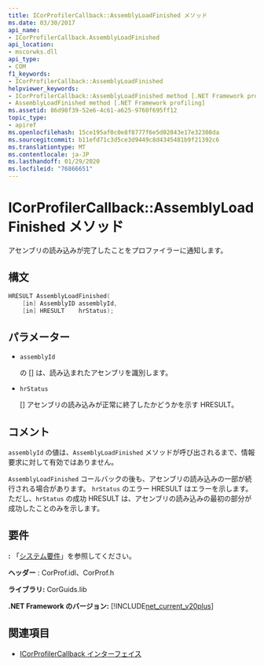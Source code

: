 ```yaml
---
title: ICorProfilerCallback::AssemblyLoadFinished メソッド
ms.date: 03/30/2017
api_name:
- ICorProfilerCallback.AssemblyLoadFinished
api_location:
- mscorwks.dll
api_type:
- COM
f1_keywords:
- ICorProfilerCallback::AssemblyLoadFinished
helpviewer_keywords:
- ICorProfilerCallback::AssemblyLoadFinished method [.NET Framework profiling]
- AssemblyLoadFinished method [.NET Framework profiling]
ms.assetid: 86d98f39-52e6-4c61-a625-9760f695ff12
topic_type:
- apiref
ms.openlocfilehash: 15ce195af0c0e8f8777f6e5d02043e17e32308da
ms.sourcegitcommit: b11efd71c3d5ce3d9449c8d4345481b9f21392c6
ms.translationtype: MT
ms.contentlocale: ja-JP
ms.lasthandoff: 01/29/2020
ms.locfileid: "76866651"
---
```

# <a name="icorprofilercallbackassemblyloadfinished-method"></a>ICorProfilerCallback::AssemblyLoadFinished メソッド
アセンブリの読み込みが完了したことをプロファイラーに通知します。  
  
## <a name="syntax"></a>構文  
  
```cpp  
HRESULT AssemblyLoadFinished(  
    [in] AssemblyID assemblyId,  
    [in] HRESULT    hrStatus);  
```  
  
## <a name="parameters"></a>パラメーター

- `assemblyId`

  の \[] は、読み込まれたアセンブリを識別します。

- `hrStatus`

  \[] アセンブリの読み込みが正常に終了したかどうかを示す HRESULT。

## <a name="remarks"></a>コメント  
 `assemblyId` の値は、`AssemblyLoadFinished` メソッドが呼び出されるまで、情報要求に対して有効ではありません。  
  
 `AssemblyLoadFinished` コールバックの後も、アセンブリの読み込みの一部が続行される場合があります。 `hrStatus` のエラー HRESULT はエラーを示します。 ただし、`hrStatus` の成功 HRESULT は、アセンブリの読み込みの最初の部分が成功したことのみを示します。  
  
## <a name="requirements"></a>要件  
 **:** 「[システム要件](../../../../docs/framework/get-started/system-requirements.md)」を参照してください。  
  
 **ヘッダー** : CorProf.idl、CorProf.h  
  
 **ライブラリ:** CorGuids.lib  
  
 **.NET Framework のバージョン:** [!INCLUDE[net_current_v20plus](../../../../includes/net-current-v20plus-md.md)]  
  
## <a name="see-also"></a>関連項目

- [ICorProfilerCallback インターフェイス](icorprofilercallback-interface.md)
